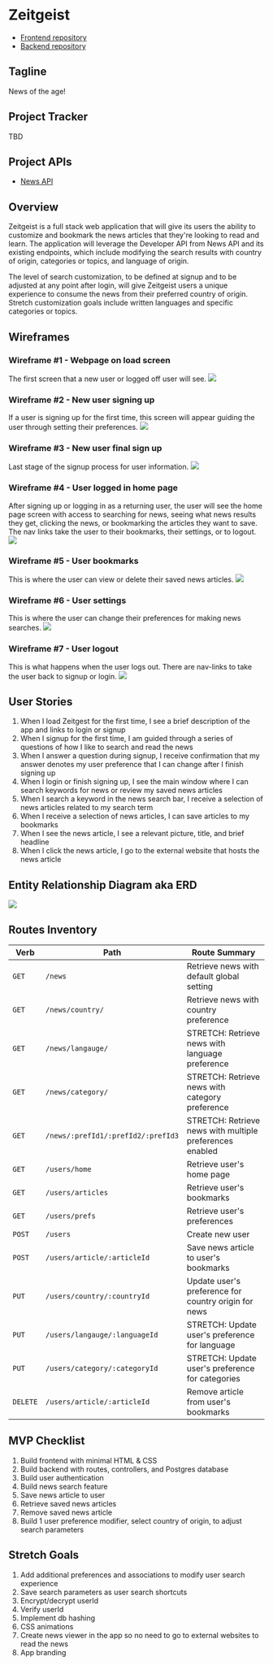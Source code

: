 # Zeitgeist
* <a href="https://github.com/graymok/frontend-sei-solo-project-2">Frontend repository</a>
* <a href="https://github.com/graymok/backend-sei-solo-project-2">Backend repository</a>


## Tagline
News of the age!


## Project Tracker
TBD


## Project APIs
* <a href="https://newsapi.org/">News API</a>


## Overview
Zeitgeist is a full stack web application that will give its users the ability to customize and bookmark the news articles that they're looking to read and learn. The application will leverage the Developer API from News API and its existing endpoints, which include modifying the search results with country of origin, categories or topics, and language of origin.

The level of search customization, to be defined at signup and to be adjusted at any point after login, will give Zeitgeist users a unique experience to consume the news from their preferred country of origin. Stretch customization goals include written languages and specific categories or topics.


## Wireframes

### Wireframe #1 - Webpage on load screen
The first screen that a new user or logged off user will see.
<img src="https://github.com/graymok/frontend-sei-solo-project-2/blob/main/assets/wireframe-1.png?raw=true">

### Wireframe #2 - New user signing up
If a user is signing up for the first time, this screen will appear guiding the user through setting their preferences.
<img src="https://github.com/graymok/frontend-sei-solo-project-2/blob/main/assets/wireframe-2.png?raw=true">

### Wireframe #3 - New user final sign up
Last stage of the signup process for user information.
<img src="https://github.com/graymok/frontend-sei-solo-project-2/blob/main/assets/wireframe-3.png?raw=true">

### Wireframe #4 - User logged in home page
After signing up or logging in as a returning user, the user will see the home page screen with access to searching for news, seeing what news results they get, clicking the news, or bookmarking the articles they want to save. The nav links take the user to their bookmarks, their settings, or to logout.
<img src="https://github.com/graymok/frontend-sei-solo-project-2/blob/main/assets/wireframe-4.png?raw=true">

### Wireframe #5 - User bookmarks
This is where the user can view or delete their saved news articles.
<img src="https://github.com/graymok/frontend-sei-solo-project-2/blob/main/assets/wireframe-5.png?raw=true">

### Wireframe #6 - User settings
This is where the user can change their preferences for making news searches.
<img src="https://github.com/graymok/frontend-sei-solo-project-2/blob/main/assets/wireframe-6.png?raw=true">

### Wireframe #7 - User logout
This is what happens when the user logs out. There are nav-links to take the user back to signup or login.
<img src="https://github.com/graymok/frontend-sei-solo-project-2/blob/main/assets/wireframe-7.png?raw=true">

## User Stories
1. When I load Zeitgest for the first time, I see a brief description of the app and links to login or signup
2. When I signup for the first time, I am guided through a series of questions of how I like to search and read the news
3. When I answer a question during signup, I receive confirmation that my answer denotes my user preference that I can change after I finish signing up
4. When I login or finish signing up, I see the main window where I can search keywords for news or review my saved news articles
5. When I search a keyword in the news search bar, I receive a selection of news articles related to my search term
6. When I receive a selection of news articles, I can save articles to my bookmarks
7. When I see the news article, I see a relevant picture, title, and brief headline
8. When I click the news article, I go to the external website that hosts the news article


## Entity Relationship Diagram aka ERD
<img src="https://github.com/graymok/frontend-sei-solo-project-2/blob/main/assets/zeitgeist-erd-v3.png?raw=true">

## Routes Inventory

| Verb | Path | Route Summary |
| --- | --- | --- |
| `GET` | `/news` | Retrieve news with default global setting |
| `GET` | `/news/country/` | Retrieve news with country preference |
| `GET` | `/news/langauge/` | STRETCH: Retrieve news with language preference |
| `GET` | `/news/category/` | STRETCH: Retrieve news with category preference |
| `GET` | `/news/:prefId1/:prefId2/:prefId3` | STRETCH: Retrieve news with multiple preferences enabled |
| `GET` | `/users/home` | Retrieve user's home page |
| `GET` | `/users/articles` | Retrieve user's bookmarks |
| `GET` | `/users/prefs` | Retrieve user's preferences |
| `POST` | `/users` | Create new user |
| `POST` | `/users/article/:articleId` | Save news article to user's bookmarks |
| `PUT` | `/users/country/:countryId` | Update user's preference for country origin for news |
| `PUT` | `/users/langauge/:languageId` | STRETCH: Update user's preference for language |
| `PUT` | `/users/category/:categoryId` | STRETCH: Update user's preference for categories |
| `DELETE` | `/users/article/:articleId` | Remove article from user's bookmarks |


## MVP Checklist
1. Build frontend with minimal HTML & CSS
2. Build backend with routes, controllers, and Postgres database
3. Build user authentication
4. Build news search feature
5. Save news article to user
6. Retrieve saved news articles
7. Remove saved news article
8. Build 1 user preference modifier, select country of origin, to adjust search parameters


## Stretch Goals
1. Add additional preferences and associations to modify user search experience
2. Save search parameters as user search shortcuts
3. Encrypt/decrypt userId
4. Verify userId
5. Implement db hashing
6. CSS animations
7. Create news viewer in the app so no need to go to external websites to read the news
8. App branding